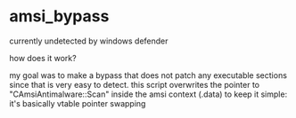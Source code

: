 # amsi_bypass
currently undetected by windows defender

how does it work?

my goal was to make a bypass that does not patch any executable sections since that is very easy to detect.
this script overwrites the pointer to "CAmsiAntimalware::Scan" inside the amsi context (.data)
to keep it simple: it's basically vtable pointer swapping
